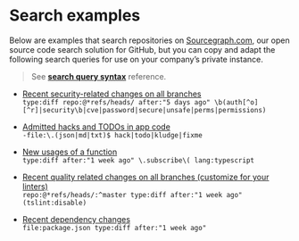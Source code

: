 # Search examples

Below are examples that search repositories on [Sourcegraph.com](https://sourcegraph.com/search), our open source code search solution for GitHub, but you can copy and adapt the following search queries for use on your company’s private instance.

> See [**search query syntax**](queries.md) reference.

- [Recent security-related changes on all branches](https://sourcegraph.com/search?q=type:diff+repo:github%5C.com/kubernetes/kubernetes%24+repo:%40*refs/heads/+after:"5+days+ago"+%5Cb%28auth%5B%5Eo%5D%5B%5Er%5D%7Csecurity%5Cb%7Ccve%7Cpassword%7Csecure%7Cunsafe%7Cperms%7Cpermissions%29)<br/>
`type:diff repo:@*refs/heads/ after:"5 days ago" \b(auth[^o][^r]|security\b|cve|password|secure|unsafe|perms|permissions)`

- [Admitted hacks and TODOs in app code](https://sourcegraph.com/search?q=repogroup:sample+-file:%5C.%28json%7Cmd%7Ctxt%29%24+hack%7Ctodo%7Ckludge%7Cfixme)<br/>
`-file:\.(json|md|txt)$ hack|todo|kludge|fixme`

- [New usages of a function](https://sourcegraph.com/search?q=repo:github%5C.com/sourcegraph/+type:diff+after:%221+week+ago%22+%5C.subscribe%5C%28+lang:typescript)<br/>
`type:diff after:"1 week ago" \.subscribe\( lang:typescript`

- [Recent quality related changes on all branches (customize for your linters)](https://sourcegraph.com/search?q=repo:github%5C.com/sourcegraph/+repo:%40*refs/heads/:%5Emaster+type:diff+after:"1+week+ago"+%28tslint:disable%29)<br/>
`repo:@*refs/heads/:^master type:diff after:"1 week ago" (tslint:disable)`

- [Recent dependency changes](https://sourcegraph.com/search?q=repo:github%5C.com/sourcegraph/+file:package.json+type:diff+after:%221+week+ago%22)<br/>
`file:package.json type:diff after:"1 week ago"`

